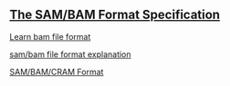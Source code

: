 ## [The SAM/BAM Format Specification](https://samtools.github.io/hts-specs/SAMtags.pdf)

[Learn bam file format](https://bookdown.org/content/24942ad6-9ed7-44e9-b214-1ea8ba9f0224/learning-the-bam-format.html)

[sam/bam file format explanation](https://genome.sph.umich.edu/wiki/SAM)

[SAM/BAM/CRAM Format](https://learn.gencore.bio.nyu.edu/ngs-file-formats/sambam-format/)


